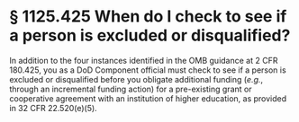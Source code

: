 # § 1125.425   When do I check to see if a person is excluded or disqualified?

In addition to the four instances identified in the OMB guidance at 2 CFR 180.425, you as a DoD Component official must check to see if a person is excluded or disqualified before you obligate additional funding (*e.g.*, through an incremental funding action) for a pre-existing grant or cooperative agreement with an institution of higher education, as provided in 32 CFR 22.520(e)(5).




